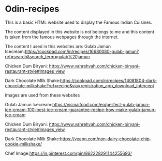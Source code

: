 # Odin-recipes
This is a basic HTML website used to display the Famous Indian Cuisines.

 The content displayed in this website is not belongs to me and this content is taken from the famous webpages through the internet. 
 

The content I used in this websites are:
Gulab Jamun Icecream:https://cookpad.com/in/recipes/16680080-gulab-jamun?ref=search&search_term=gulab%20jamun

Chicken Dum Biryani: https://www.vahrehvah.com/chicken-biryani-restaurant-style#images_view

Dark Chocolate MIlk Shake:https://cookpad.com/in/recipes/14081804-dark-chocolate-milkshake?ref=recipe&via=registration_app_download_intercept

Images are used from these websites

Gulab Jamun Icecream:https://vismaifood.com/en/perfect-gulab-jamun-ice-cream-100-best-ice-cream-guarantee-recipe-how-make-gulab-jamun-ice-cream

Chicken Dum Biryani: https://www.vahrehvah.com/chicken-biryani-restaurant-style#images_view

Dark Chocolate Milk Shake:https://veann.com/non-dairy-chocolate-chip-cookie-milkshake/

Chef Image:https://in.pinterest.com/pin/862228291144255693/
